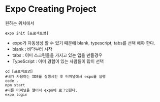 # Expo Creating Project



원하는 위치에서 

```
expo init [프로젝트명]
```



- expo가 자동생성 할 수 있기 때문에 blank, typescript, tabs를 선택 해야 한다.
- blank : 바닥부터 시작
- tabs : 이미 스크린들을 가지고 있는 앱을 만들경우
- TypeScript : 이미 경험이 있는 사람들이 많이 선택



```
cd [프로젝트명]
#내가 사용하는 IDE를 실행시킨 후 터미널에서 expo를 실행
code . 
npm start
#다른 터미널을 열어서 expo에 로그인한다.
expo login
```



